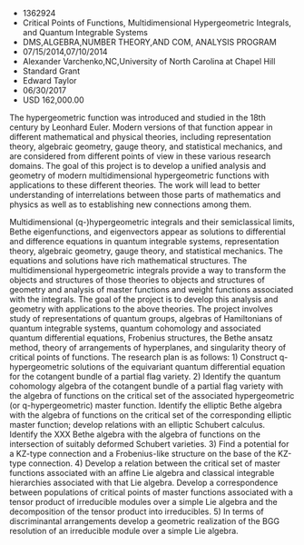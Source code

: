 
* 1362924
* Critical Points of Functions, Multidimensional Hypergeometric Integrals, and Quantum Integrable Systems
* DMS,ALGEBRA,NUMBER THEORY,AND COM, ANALYSIS PROGRAM
* 07/15/2014,07/10/2014
* Alexander Varchenko,NC,University of North Carolina at Chapel Hill
* Standard Grant
* Edward Taylor
* 06/30/2017
* USD 162,000.00

The hypergeometric function was introduced and studied in the 18th century by
Leonhard Euler. Modern versions of that function appear in different
mathematical and physical theories, including representation theory, algebraic
geometry, gauge theory, and statistical mechanics, and are considered from
different points of view in these various research domains. The goal of this
project is to develop a unified analysis and geometry of modern multidimensional
hypergeometric functions with applications to these different theories. The work
will lead to better understanding of interrelations between those parts of
mathematics and physics as well as to establishing new connections among them.

Multidimensional (q-)hypergeometric integrals and their semiclassical limits,
Bethe eigenfunctions, and eigenvectors appear as solutions to differential and
difference equations in quantum integrable systems, representation theory,
algebraic geometry, gauge theory, and statistical mechanics. The equations and
solutions have rich mathematical structures. The multidimensional hypergeometric
integrals provide a way to transform the objects and structures of those
theories to objects and structures of geometry and analysis of master functions
and weight functions associated with the integrals. The goal of the project is
to develop this analysis and geometry with applications to the above theories.
The project involves study of representations of quantum groups, algebras of
Hamiltonians of quantum integrable systems, quantum cohomology and associated
quantum differential equations, Frobenius structures, the Bethe ansatz method,
theory of arrangements of hyperplanes, and singularity theory of critical points
of functions. The research plan is as follows: 1) Construct q-hypergeometric
solutions of the equivariant quantum differential equation for the cotangent
bundle of a partial flag variety. 2) Identify the quantum cohomology algebra of
the cotangent bundle of a partial flag variety with the algebra of functions on
the critical set of the associated hypergeometric (or q-hypergeometric) master
function. Identify the elliptic Bethe algebra with the algebra of functions on
the critical set of the corresponding elliptic master function; develop
relations with an elliptic Schubert calculus. Identify the XXX Bethe algebra
with the algebra of functions on the intersection of suitably deformed Schubert
varieties. 3) Find a potential for a KZ-type connection and a Frobenius-like
structure on the base of the KZ-type connection. 4) Develop a relation between
the critical set of master functions associated with an affine Lie algebra and
classical integrable hierarchies associated with that Lie algebra. Develop a
correspondence between populations of critical points of master functions
associated with a tensor product of irreducible modules over a simple Lie
algebra and the decomposition of the tensor product into irreducibles. 5) In
terms of discriminantal arrangements develop a geometric realization of the BGG
resolution of an irreducible module over a simple Lie algebra.
